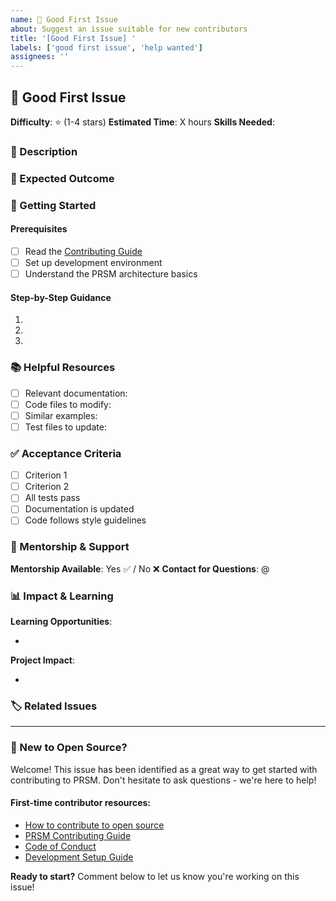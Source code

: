 ```yaml
---
name: 🌟 Good First Issue
about: Suggest an issue suitable for new contributors
title: '[Good First Issue] '
labels: ['good first issue', 'help wanted']
assignees: ''
---
```


## 🌟 Good First Issue

**Difficulty**: ⭐ (1-4 stars) <!-- Replace with appropriate difficulty -->
**Estimated Time**: X hours <!-- Replace with time estimate -->
**Skills Needed**: <!-- List specific skills like Python, Documentation, Testing, etc. -->

### 📝 Description
<!-- Clear, concise description of what needs to be done -->

### 🎯 Expected Outcome
<!-- What does success look like? What should be delivered? -->

### 🚀 Getting Started

#### Prerequisites
<!-- Any setup or knowledge required -->
- [ ] Read the [Contributing Guide](../../CONTRIBUTING.md)
- [ ] Set up development environment
- [ ] Understand the PRSM architecture basics

#### Step-by-Step Guidance
1. <!-- First step -->
2. <!-- Second step -->
3. <!-- Continue with clear steps -->

### 📚 Helpful Resources
<!-- Links to relevant documentation, code files, or examples -->
- [ ] Relevant documentation: 
- [ ] Code files to modify: 
- [ ] Similar examples: 
- [ ] Test files to update: 

### ✅ Acceptance Criteria
<!-- Clear criteria for when the issue is complete -->
- [ ] Criterion 1
- [ ] Criterion 2
- [ ] All tests pass
- [ ] Documentation is updated
- [ ] Code follows style guidelines

### 🤝 Mentorship & Support
**Mentorship Available**: Yes ✅ / No ❌
**Contact for Questions**: @<!-- GitHub username of mentor -->

### 📊 Impact & Learning
**Learning Opportunities**: 
- <!-- What will the contributor learn? -->

**Project Impact**: 
- <!-- How does this help PRSM? -->

### 🏷️ Related Issues
<!-- Link any related issues or dependencies -->

---

### 👋 New to Open Source?
Welcome! This issue has been identified as a great way to get started with contributing to PRSM. Don't hesitate to ask questions - we're here to help!

#### First-time contributor resources:
- [How to contribute to open source](https://opensource.guide/how-to-contribute/)
- [PRSM Contributing Guide](../../CONTRIBUTING.md)
- [Code of Conduct](../../CODE_OF_CONDUCT.md)
- [Development Setup Guide](../../docs/DEVELOPMENT_SETUP.md)

**Ready to start?** Comment below to let us know you're working on this issue!
